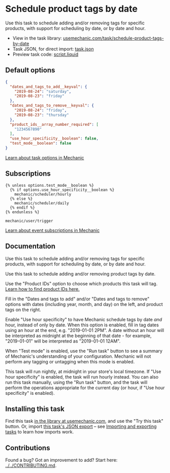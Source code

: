 # Schedule product tags by date

Use this task to schedule adding and/or removing tags for specific products, with support for scheduling by date, or by date and hour.

* View in the task library: [usemechanic.com/task/schedule-product-tags-by-date](https://usemechanic.com/task/schedule-product-tags-by-date)
* Task JSON, for direct import: [task.json](../../tasks/schedule-product-tags-by-date.json)
* Preview task code: [script.liquid](./script.liquid)

## Default options

```json
{
  "dates_and_tags_to_add__keyval": {
    "2019-08-24": "saturday",
    "2019-08-23": "friday"
  },
  "dates_and_tags_to_remove__keyval": {
    "2019-08-24": "friday",
    "2019-08-23": "thursday"
  },
  "product_ids__array_number_required": [
    "1234567890"
  ],
  "use_hour_specificity__boolean": false,
  "test_mode__boolean": false
}
```

[Learn about task options in Mechanic](https://docs.usemechanic.com/article/471-task-options)

## Subscriptions

```liquid
{% unless options.test_mode__boolean %}
  {% if options.use_hour_specificity__boolean %}
    mechanic/scheduler/hourly
  {% else %}
    mechanic/scheduler/daily
  {% endif %}
{% endunless %}

mechanic/user/trigger
```

[Learn about event subscriptions in Mechanic](https://docs.usemechanic.com/article/408-subscriptions)

## Documentation

Use this task to schedule adding and/or removing tags for specific products, with support for scheduling by date, or by date and hour.

Use this task to schedule adding and/or removing product tags by date.

Use the "Product IDs" option to choose which products this task will tag. [Learn how to find product IDs here.](https://help.usemechanic.com/en/articles/2946120-how-do-i-find-an-id-for-a-product-collection-order-or-something-else)

Fill in the "Dates and tags to add" and/or "Dates and tags to remove" options with dates (including year, month, and day) on the left, and product tags on the right.

Enable "Use hour specificity" to have Mechanic schedule tags by date _and_ hour, instead of only by date. When this option is enabled, fill in tag dates using an hour at the end, e.g. "2019-01-01 2PM". A date without an hour will be interpreted as midnight at the beginning of that date - for example, "2019-01-01" will be interpreted as "2019-01-01 12AM".

When "Test mode" is enabled, use the "Run task" button to see a summary of Mechanic's understanding of your configuration. Mechanic will not perform any tagging or untagging when this mode is enabled.

This task will run nightly, at midnight in your store's local timezone. If "Use hour specificity" is enabled, the task will run hourly instead. You can also run this task manually, using the "Run task" button, and the task will perform the operations appropriate for the current day (or hour, if "Use hour specificity" is enabled).

## Installing this task

Find this task [in the library at usemechanic.com](https://usemechanic.com/task/schedule-product-tags-by-date), and use the "Try this task" button. Or, import [this task's JSON export](../../tasks/schedule-product-tags-by-date.json) – see [Importing and exporting tasks](https://docs.usemechanic.com/article/505-importing-and-exporting-tasks) to learn how imports work.

## Contributions

Found a bug? Got an improvement to add? Start here: [../../CONTRIBUTING.md](../../CONTRIBUTING.md).
